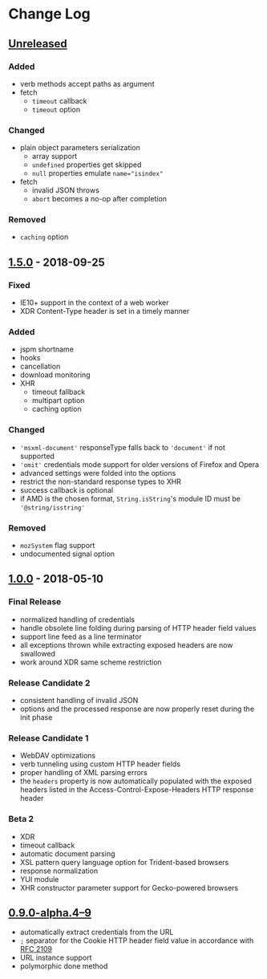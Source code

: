 # Change Log

## [Unreleased][4]

### Added
* verb methods accept paths as argument
* fetch
    * `timeout` callback
    * `timeout` option

### Changed
* plain object parameters serialization
    * array support
    * `undefined` properties get skipped
    * `null` properties emulate `name="isindex"`
* fetch
    * invalid JSON throws
    * `abort` becomes a no-op after completion

### Removed
* `caching` option

## [1.5.0][3] - 2018-09-25

### Fixed
* IE10+ support in the context of a web worker
* XDR Content-Type header is set in a timely manner

### Added
* jspm shortname
* hooks
* cancellation
* download monitoring
* XHR
    * timeout fallback
    * multipart option
    * caching option

### Changed
* `'msxml-document'` responseType falls back to `'document'` if not supported
* `'omit'` credentials mode support for older versions of Firefox and Opera
* advanced settings were folded into the options
* restrict the non-standard response types to XHR
* success callback is optional
* if AMD is the chosen format, `String.isString`'s module ID must be `'@string/isstring'`

### Removed
* `mozSystem` flag support
* undocumented signal option

## [1.0.0][2] - 2018-05-10

### Final Release
* normalized handling of credentials
* handle obsolete line folding during parsing of HTTP header field values
* support line feed as a line terminator
* all exceptions thrown while extracting exposed headers are now swallowed
* work around XDR same scheme restriction

### Release Candidate 2
* consistent handling of invalid JSON
* options and the processed response are now properly reset during the init phase

### Release Candidate 1
* WebDAV optimizations
* verb tunneling using custom HTTP header fields
* proper handling of XML parsing errors
* the `headers` property is now automatically populated with the exposed headers listed in the Access-Control-Expose-Headers HTTP response header

### Beta 2
* XDR
* timeout callback
* automatic document parsing
* XSL pattern query language option for Trident-based browsers
* response normalization
* YUI module
* XHR constructor parameter support for Gecko-powered browsers

## [0.9.0-alpha.4–9][1]
* automatically extract credentials from the URL
* `;` separator for the Cookie HTTP header field value in accordance with [RFC 2109](https://www.ietf.org/rfc/rfc2109.txt)
* URL instance support
* polymorphic done method

[1]: https://github.com/Mouvedia/cb-fetch/compare/b15a26f...d5c09ea
[2]: https://github.com/Mouvedia/cb-fetch/compare/d5c09ea...1.0.0?w=true
[3]: https://github.com/Mouvedia/cb-fetch/releases/tag/1.5.0
[4]: https://github.com/Mouvedia/cb-fetch/compare/1.5.0...HEAD